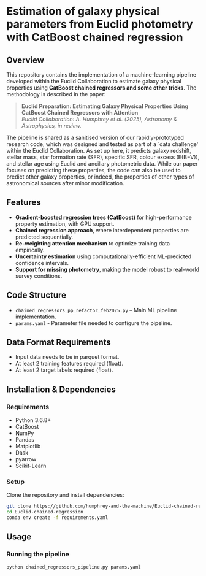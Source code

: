 # Estimation of galaxy physical parameters from Euclid photometry with CatBoost chained regression

## Overview
This repository contains the implementation of a machine-learning pipeline developed within the Euclid Collaboration to estimate galaxy physical properties using **CatBoost chained regressors and some other tricks**. The methodology is described in the paper:

> **Euclid Preparation: Estimating Galaxy Physical Properties Using CatBoost Chained Regressors with Attention**  
> *Euclid Collaboration: A. Humphrey et al. (2025), Astronomy & Astrophysics, in review.*

The pipeline is shared as a sanitised version of our rapidly-prototyped research code, which was designed and tested as part of a `data challenge' within the Euclid Collaboration. As set up here, it predicts galaxy redshift, stellar mass, star formation rate (SFR), specific SFR,  colour excess (E(B−V)), and stellar age using Euclid and ancillary photometric data. While our paper focuses on predicting these properties, the code can also be used to predict other galaxy properties, or indeed, the properties of other types of astronomical sources after minor modification. 

## Features
- **Gradient-boosted regression trees (CatBoost)** for high-performance property estimation, with GPU support.  
- **Chained regression approach**, where interdependent properties are predicted sequentially.  
- **Re-weighting attention mechanism** to optimize training data empirically.  
- **Uncertainty estimation** using computationally-efficient ML-predicted confidence intervals.  
- **Support for missing photometry**, making the model robust to real-world survey conditions.

## Code Structure
- `chained_regressors_pp_refactor_feb2025.py` – Main ML pipeline implementation.
- `params.yaml` - Parameter file needed to configure the pipeline.

## Data Format Requirements
- Input data needs to be in parquet format.
- At least 2 training features required (float).
- At least 2 target labels required (float).

## Installation & Dependencies
### Requirements
- Python 3.6.8+
- CatBoost
- NumPy
- Pandas
- Matplotlib
- Dask
- pyarrow
- Scikit-Learn

### Setup
Clone the repository and install dependencies:
```sh
git clone https://github.com/humphrey-and-the-machine/Euclid-chained-regression.git
cd Euclid-chained-regression
conda env create -f requirements.yaml 
```

## Usage
### Running the pipeline
```sh
python chained_regressors_pipeline.py params.yaml  
```




